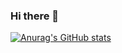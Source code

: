 ### Hi there 👋
[![Anurag's GitHub stats](https://github-readme-stats.vercel.app/api?username=mirdayo)](https://github.com/mirdayo/github-readme-stats)


<!--
**mirdayo/mirdayo** is a ✨ _special_ ✨ repository because its `README.md` (this file) appears on your GitHub profile.

Here are some ideas to get you started:

- 🔭 I’m currently working on ...
- 🌱 I’m currently learning ...
- 👯 I’m looking to collaborate on ...
- 🤔 I’m looking for help with ...
- 💬 Ask me about ...
- 📫 How to reach me: ...
- 😄 Pronouns: ...
- ⚡ Fun fact: ...
-->

